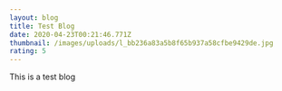 ```yaml
---
layout: blog
title: Test Blog
date: 2020-04-23T00:21:46.771Z
thumbnail: /images/uploads/l_bb236a83a5b8f65b937a58cfbe9429de.jpg
rating: 5
---
```

This is a test blog